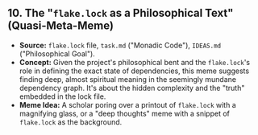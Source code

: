 ## 10. The "`flake.lock` as a Philosophical Text" (Quasi-Meta-Meme)
*   **Source:** `flake.lock` file, `task.md` ("Monadic Code"), `IDEAS.md` ("Philosophical Goal").
*   **Concept:** Given the project's philosophical bent and the `flake.lock`'s role in defining the exact state of dependencies, this meme suggests finding deep, almost spiritual meaning in the seemingly mundane dependency graph. It's about the hidden complexity and the "truth" embedded in the lock file.
*   **Meme Idea:** A scholar poring over a printout of `flake.lock` with a magnifying glass, or a "deep thoughts" meme with a snippet of `flake.lock` as the background.